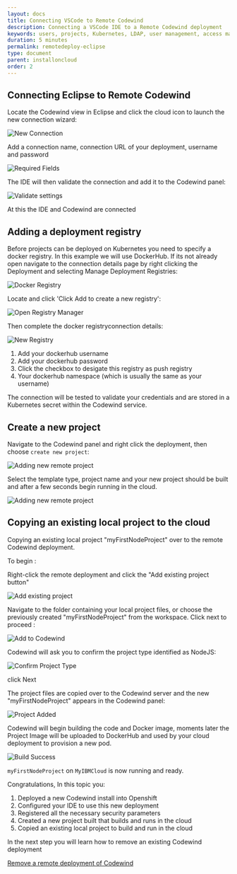 ```yaml
---
layout: docs
title: Connecting VSCode to Remote Codewind
description: Connecting a VSCode IDE to a Remote Codewind deployment
keywords: users, projects, Kubernetes, LDAP, user management, access management, login, deployment, pod, security, securing cloud connection, remote deployment of Codewind
duration: 5 minutes
permalink: remotedeploy-eclipse
type: document
parent: installoncloud
order: 2
---
```


## Connecting Eclipse to Remote Codewind

Locate the Codewind view in Eclipse and click the cloud icon to launch the new connection wizard:

![New Connection](./images/remoteeclipse/newConnection.png)

Add a connection name, connection URL of your deployment, username and password

![Required Fields](./images/remoteeclipse/connectionCreds.png)

The IDE will then validate the connection and add it to the Codewind panel:

![Validate settings](./images/remoteeclipse/connectionAdded.png)

At this the IDE and Codewind are connected

## Adding a deployment registry

Before projects can be deployed on Kubernetes you need to specify a docker registry. In this example we will use DockerHub.  If its not already open navigate to the connection details page by right clicking the Deployment and selecting Manage Deployment Registries:

![Docker Registry](./images/remoteeclipse/connectionSettings.png)

Locate and click 'Click Add to create a new registry':

![Open Registry Manager](./images/remoteeclipse/registryManager.png)

Then complete the docker registryconnection details:

![New Registry](./images/remoteeclipse/newReg1.png)

1. Add your dockerhub username
2. Add your dockerhub password
3. Click the checkbox to desigate this registry as push registry
4. Your dockerhub namespace (which is usually the same as your username)

The connection will be tested to validate your credentials and are stored in a Kubernetes secret within the Codewind service.

## Create a new project

Navigate to the Codewind panel and right click the deployment, then choose `create new project`:

![Adding new remote project](./images/remoteeclipse/newProject.png)

Select the template type, project name and your new project should be built and after a few seconds begin running in the cloud.

![Adding new remote project](./images/remoteeclipse/runningProject.png)

## Copying an existing local project to the cloud

Copying an existing local project "myFirstNodeProject" over to the remote Codewind deployment.

To begin :

Right-click the remote deployment and click the "Add existing project button"

![Add existing project](./images/remoteeclipse/addExistingProject.png)

Navigate to the folder containing your local project files, or choose the previously created "myFirstNodeProject" from the workspace. Click next to proceed :

![Add to Codewind](./images/remoteeclipse/existingProject.png)

Codewind will ask you to confirm the project type identified as NodeJS:

![Confirm Project Type](./images/remoteeclipse/confirmProjectType.png)

click Next

The project files are copied over to the Codewind server and the new "myFirstNodeProject" appears in the Codewind panel:

![Project Added](./images/remoteeclipse/projectAdded.png)

Codewind will begin building the code and Docker image, moments later the Project Image will be uploaded to DockerHub and used by your cloud deployment to provision a new pod. 

![Build Success](./images/remoteeclipse/buildSuccess.png)

`myFirstNodeProject` on `MyIBMCloud` is now running and ready.

Congratulations, In this topic you:

1. Deployed a new Codewind install into Openshift
2. Configured your IDE to use this new deployment
3. Registered all the necessary security parameters
4. Created a new project built that builds and runs in the cloud
5. Copied an existing local project to build and run in the cloud

In the next step you will learn how to remove an existing Codewind deployment

[Remove a remote deployment of Codewind](./remote-removing.html)